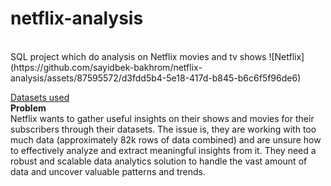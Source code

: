 # netflix-analysis
<br>
SQL project which do analysis on Netflix movies and tv shows
![Netflix](https://github.com/sayidbek-bakhrom/netflix-analysis/assets/87595572/d3fdd5b4-5e18-417d-b845-b6c6f5f96de6)

<a href='https://www.kaggle.com/datasets/victorsoeiro/netflix-tv-shows-and-movies?select=titles.csv'>Datasets used<a> <br>
<b>Problem</b>
<br>
Netflix wants to gather useful insights on their shows and movies for their subscribers through their datasets. The issue is, they are working with too much data (approximately 82k rows of data combined) and are unsure how to effectively analyze and extract meaningful insights from it. They need a robust and scalable data analytics solution to handle the vast amount of data and uncover valuable patterns and trends.
